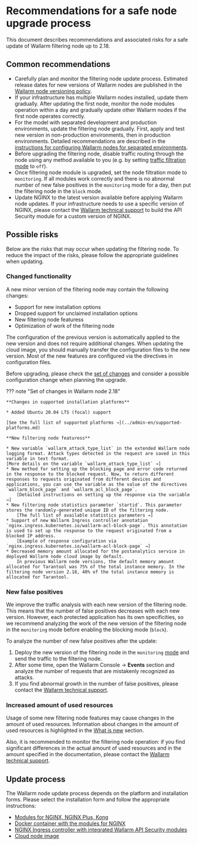 # Recommendations for a safe node upgrade process

This document describes recommendations and associated risks for a safe update of Wallarm filtering node up to 2.18.

## Common recommendations

* Carefully plan and monitor the filtering node update process. Estimated release dates for new versions of Wallarm nodes are published in the [Wallarm node versioning policy](versioning-policy.md).
* If your infrastructure has multiple Wallarm nodes installed, update them gradually. After updating the first node, monitor the node modules operation within a day and gradually update other Wallarm nodes if the first node operates correctly.
* For the model with separated development and production environments, update the filtering node gradually. First, apply and test new version in non-production environments, then in production environments. Detailed recommendations are described in the [instructions for configuring Wallarm nodes for separated environments](../admin-en/configuration-guides/waf-in-separated-environments/configure-waf-in-separated-environments.md#gradual-rollout-of-new-wallarm-node-changes).
* Before upgrading the filtering node, disable traffic routing through the node using any method available to you (e.g. by setting [traffic filtration mode](../admin-en/configure-wallarm-mode.md) to `off`).
* Once filtering node module is upgraded, set the node filtration mode to `monitoring`. If all modules work correctly and there is no abnormal number of new false positives in the `monitoring` mode for a day, then put the filtering node in the `block` mode.
* Update NGINX to the latest version available before applying Wallarm node updates. If your infrastructure needs to use a specific version of NGINX, please contact the [Wallarm technical support](mailto:support@wallarm.com) to build the API Security module for a custom version of NGINX.

## Possible risks

Below are the risks that may occur when updating the filtering node. To reduce the impact of the risks, please follow the appropriate guidelines when updating.

### Changed functionality

A new minor version of the filtering node may contain the following changes:

* Support for new installation options
* Dropped support for unclaimed installation options
* New filtering node featuress
* Optimization of work of the filtering node

The configuration of the previous version is automatically applied to the new version and does not require additional changes. When updating the cloud image, you should manually transfer the configuration files to the new version. Most of the new features are configured via the directives in configuration files.

Before upgrading, please check the [set of changes](what-is-new.md) and consider a possible configuration change when planning the upgrade.

??? note "Set of changes in Wallarm node 2.18"

    **Changes in supported installation platforms**

    * Added Ubuntu 20.04 LTS (focal) support

    [See the full list of supported platforms →](../admin-en/supported-platforms.md)

    **New filtering node featuress**

    * New variable `wallarm_attack_type_list` in the extended Wallarm node logging format. Attack types detected in the request are saved in this variable in text format.
    [More details on the variable `wallarm_attack_type_list` →]
    * New method for setting up the blocking page and error code returned in the response to the blocked request. Now, to return different responses to requests originated from different devices and applications, you can use the variable as the value of the directives `wallarm_block_page` and `wallarm_acl_block_page`.
        [Detailed instructions on setting up the response via the variable →]
    * New filtering node statistics parameter `startid`. This parameter stores the randomly-generated unique ID of the filtering node.
        [The full list of available statistics parameters →]
    * Support of new Wallarm Ingress controller annotation `nginx.ingress.kubernetes.io/wallarm-acl-block-page`. This annotation is used to set up the response to the request originated from a blocked IP address.
        [Example of response configuration via `nginx.ingress.kubernetes.io/wallarm-acl-block-page` →]
    * Decreased memory amount allocated for the postanalytics service in deployed Wallarm node cloud image by default.
        In previous Wallarm node versions, the default memory amount allocated for Tarantool was 75% of the total instance memory. In the filtering node version 2.18, 40% of the total instance memory is allocated for Tarantool.

### New false positives

We improve the traffic analysis with each new version of the filtering node. This means that the number of false positives decreases with each new version. However, each protected application has its own specificities, so we recommend analyzing the work of the new version of the filtering node in the `monitoring` mode before enabling the blocking mode (`block`).

To analyze the number of new false positives after the update:

1. Deploy the new version of the filtering node in the `monitoring` [mode](../admin-en/configure-wallarm-mode.md) and send the traffic to the filtering node.
2. After some time, open the Wallarm Console → **Events** section and analyze the number of requests that are mistakenly recognized as attacks.
3. If you find abnormal growth in the number of false positives, please contact the [Wallarm technical support](mailto:support@wallarm.com).

### Increased amount of used resources

Usage of some new filtering node features may cause changes in the amount of used resources. Information about changes in the amount of used resources is highlighted in the [What is new](what-is-new.md) section.

Also, it is recommended to monitor the filtering node operation: if you find significant differences in the actual amount of used resources and in the amount specified in the documentation, please contact the [Wallarm technical support](mailto:support@wallarm.com).

## Update process

The Wallarm node update process depends on the platform and installation forms. Please select the installation form and follow the appropriate instructions:

* [Modules for NGINX, NGINX Plus, Kong](nginx-modules.md)
* [Docker container with the modules for NGINX](docker-container.md)
* [NGINX Ingress controller with integrated Wallarm API Security modules](ingress-controller.md)
* [Cloud node image](cloud-image.md)
